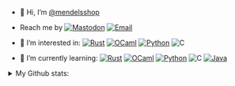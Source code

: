 - 👋 Hi, I’m  <a href="https://github.com/mendelsshop/">@mendelsshop</a>
- Reach me by 
[![Mastodon](https://img.shields.io/badge/Mastodon-000000?logo=Mastodon)](https://hachyderm.io/@mendelsshop)
[![Email](https://img.shields.io/badge/Email-000000?logo=Gmail)](mailto:mendelsshop@gmail.com)

- 👀 I’m interested in: 
[![Rust](https://img.shields.io/badge/Rust-000000?logo=Rust)](https://rust-lang.org)
[![OCaml](https://img.shields.io/badge/OCaml-000000?logo=OCaml)](https://ocaml.org)
[![Python](https://img.shields.io/badge/Python-000000?logo=python)](https://python.org)
![C](https://img.shields.io/badge/C-000000?logo=C)
- 🌱 I’m currently learning: 
[![Rust](https://img.shields.io/badge/Rust-000000?logo=Rust)](https://rust-lang.org)
[![OCaml](https://img.shields.io/badge/OCaml-000000?logo=OCaml)](https://ocaml.org)
[![Python](https://img.shields.io/badge/Python-000000?logo=python)](https://python.org)
![C](https://img.shields.io/badge/C-000000?logo=C)
[![Java](https://img.shields.io/badge/Java-000000?logo=OpenJDK)](https://openjdk.org/)
        <br>
    
<Details>
    <summary>My Github stats:</summary>
    <p align="center">
            
| ![badge](https://img.shields.io/endpoint?url=https://gist.githubusercontent.com/mendelsshop/17941a30ee9756244bfb9e1526fa6304/raw/test.json) <br> ![Top Langs](https://github-readme-stats-git-masterrstaa-rickstaa.vercel.app/api/top-langs/?username=mendelsshop&exclude_repo=github-readme-stats,mendelsshop.github.io&theme=dark) | ![mendelsshop's GitHub stats](https://github-readme-stats-git-masterrstaa-rickstaa.vercel.app/api?username=mendelsshop&show_icons=true&theme=dark) |
|--------------------------------------------------------------------------------------------------------------------------------------------------------------------------------------------------------------------------------------------------------------------------------------------------------|---------------------------------------------------------------------------------------------------------------------------|


            
   </p>
</Details>
<!-- for mastodon verification -->
<a rel="me" href="https://hachyderm.io/@mendelsshop"> </a>
<!---
mendelsshop/mendelsshop is a ✨ special ✨ repository because its `README.md` (this file) appears on your GitHub profile.
You can click the Preview link to take a look at your changes.
--->
